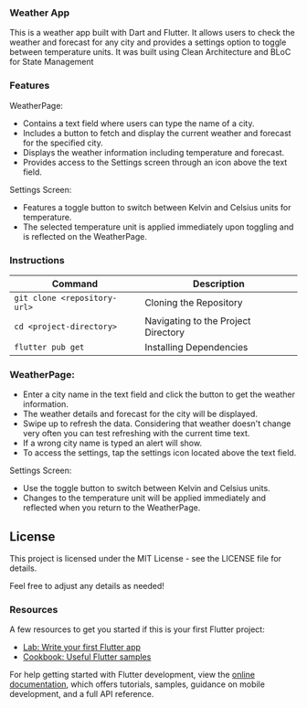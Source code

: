 ### Weather App
This is a weather app built with Dart and Flutter. It allows users to check the weather and forecast for any city and provides a settings option to toggle between temperature units.
It was built using Clean Architecture and BLoC for State Management

### Features

WeatherPage:

* Contains a text field where users can type the name of a city.
* Includes a button to fetch and display the current weather and forecast for the specified city.
* Displays the weather information including temperature and forecast.
* Provides access to the Settings screen through an icon above the text field.
  
Settings Screen:

* Features a toggle button to switch between Kelvin and Celsius units for temperature.
* The selected temperature unit is applied immediately upon toggling and is reflected on the WeatherPage.

### Instructions

| Command | Description |
| --- | --- |
| `git clone <repository-url>` | Cloning the Repository |
| `cd <project-directory>` | Navigating to the Project Directory |
| `flutter pub get` | Installing Dependencies |

### WeatherPage:

* Enter a city name in the text field and click the button to get the weather information.
* The weather details and forecast for the city will be displayed.
* Swipe up to refresh the data. Considering that weather doesn't change very often you can test refreshing with the current time text.
* If a wrong city name is typed an alert will show.
* To access the settings, tap the settings icon located above the text field.
  
Settings Screen:

* Use the toggle button to switch between Kelvin and Celsius units.
* Changes to the temperature unit will be applied immediately and reflected when you return to the WeatherPage.

## License
This project is licensed under the MIT License - see the LICENSE file for details.

Feel free to adjust any details as needed!

### Resources
A few resources to get you started if this is your first Flutter project:

- [Lab: Write your first Flutter app](https://docs.flutter.dev/get-started/codelab)
- [Cookbook: Useful Flutter samples](https://docs.flutter.dev/cookbook)

For help getting started with Flutter development, view the
[online documentation](https://docs.flutter.dev/), which offers tutorials,
samples, guidance on mobile development, and a full API reference.

